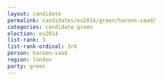 ```yaml
---
layout: candidate
permalink: candidates/eu2014/green/haroon-saad/
categories: candidate green
election: eu2014
list-rank: 3
list-rank-ordinal: 3rd
person: haroon-saad
region: london
party: green
---
```

